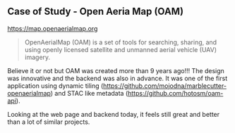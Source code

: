 ## Case of Study - Open Aeria Map (OAM)

https://map.openaerialmap.org

> OpenAerialMap (OAM) is a set of tools for searching, sharing, and using openly licensed satellite and unmanned aerial vehicle (UAV) imagery.

Believe it or not but OAM was created more than 9 years ago!!! The design was innovative and the backend was also in advance. It was one of the first application using dynamic tiling (https://github.com/mojodna/marblecutter-openaerialmap) and STAC like metadata (https://github.com/hotosm/oam-api).

Looking at the web page and backend today, it feels still great and better than a lot of similar projects.
